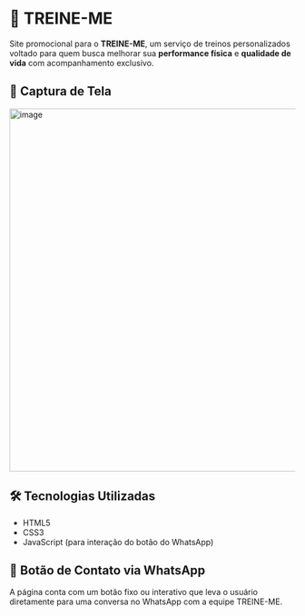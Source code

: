 # 💪 TREINE-ME

Site promocional para o **TREINE-ME**, um serviço de treinos personalizados voltado para quem busca melhorar sua **performance física** e **qualidade de vida** com acompanhamento exclusivo.

## 📸 Captura de Tela

<img width="1054" height="640" alt="image" src="https://github.com/user-attachments/assets/89f219ed-f269-4cda-a956-866ecad7da44" />

## 🛠️ Tecnologias Utilizadas

- HTML5
- CSS3
- JavaScript (para interação do botão do WhatsApp)

## 🔘 Botão de Contato via WhatsApp

A página conta com um botão fixo ou interativo que leva o usuário diretamente para uma conversa no WhatsApp com a equipe TREINE-ME.
